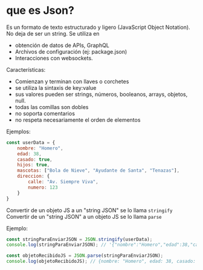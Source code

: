 # que es Json?
Es un formato de texto estructurado y ligero (JavaScript Object Notation). No deja de ser un string.
Se utiliza en 
- obtención de datos de APIs, GraphQL
- Archivos de configuración (ej: package.json)
- Interacciones con websockets.

Características:
- Comienzan y terminan con llaves o corchetes
- se utiliza la sintaxis de key:value
- sus valores pueden ser strings, números, booleanos, arrays, objetos, null.
- todas las comillas son dobles
- no soporta comentarios
- no respeta necesariamente el orden de elementos

Ejemplos:
```js
const userData = {
    nombre: "Homero",
    edad: 38,
    casado: true,
    hijos: true,
    mascotas: ["Bola de Nieve", "Ayudante de Santa", "Tenazas"],
    direccion: {
        calle: "Av. Siempre Viva",
        numero: 123
    }
}
```

Convertir de un objeto JS a un "string JSON" se lo llama `stringify`
Convertir de un "string JSON" a un objeto JS se lo llama `parse`    

Ejemplo:
```js
const stringParaEnviarJSON = JSON.stringify(userData);
console.log(stringParaEnviarJSON); // '{"nombre":"Homero","edad":38,"casado":false,"hijos":null,"mascotas":["Bola de Nieve","Ayudante de Santa","Tenazas"],"direccion":{"calle":"Av. Siempre Viva","numero":123}}'

const objetoRecibidoJS = JSON.parse(stringParaEnviarJSON);
console.log(objetoRecibidoJS); // {nombre: "Homero", edad: 38, casado: false, hijos: null, mascotas: Array(3), …}
```